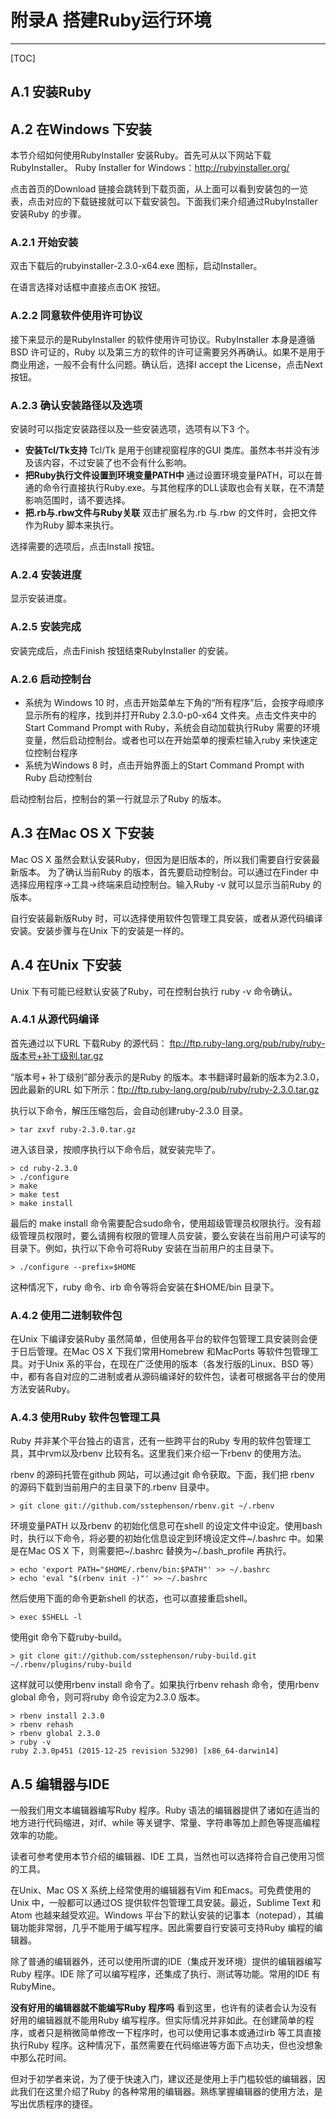 ﻿# 附录A 搭建Ruby运行环境
---

[TOC]

## A.1 安装Ruby
## A.2 在Windows 下安装
本节介绍如何使用RubyInstaller 安装Ruby。首先可从以下网站下载RubyInstaller。
Ruby Installer for Windows：http://rubyinstaller.org/

点击首页的Download 链接会跳转到下载页面，从上面可以看到安装包的一览表，点击对应的下载链接就可以下载安装包。下面我们来介绍通过RubyInstaller 安装Ruby 的步骤。

### A.2.1 开始安装
双击下载后的rubyinstaller-2.3.0-x64.exe 图标，启动Installer。

在语言选择对话框中直接点击OK 按钮。

### A.2.2 同意软件使用许可协议
接下来显示的是RubyInstaller 的软件使用许可协议。RubyInstaller 本身是遵循BSD 许可证的，Ruby 以及第三方的软件的许可证需要另外再确认。如果不是用于商业用途，一般不会有什么问题。确认后，选择I accept the License，点击Next 按钮。

### A.2.3 确认安装路径以及选项
安装时可以指定安装路径以及一些安装选项，选项有以下3 个。
- **安装Tcl/Tk支持**
  Tcl/Tk 是用于创建视窗程序的GUI 类库。虽然本书并没有涉及该内容，不过安装了也不会有什么影响。
- **把Ruby执行文件设置到环境变量PATH中**
  通过设置环境变量PATH，可以在普通的命令行直接执行Ruby.exe。与其他程序的DLL读取也会有关联，在不清楚影响范围时，请不要选择。
- **把.rb与.rbw文件与Ruby关联**
  双击扩展名为.rb 与.rbw 的文件时，会把文件作为Ruby 脚本来执行。

选择需要的选项后，点击Install 按钮。

### A.2.4 安装进度
显示安装进度。

### A.2.5 安装完成
安装完成后，点击Finish 按钮结束RubyInstaller 的安装。

### A.2.6 启动控制台
- 系统为 Windows 10 时，点击开始菜单左下角的“所有程序”后，会按字母顺序显示所有的程序，找到并打开Ruby 2.3.0-p0-x64 文件夹。点击文件夹中的Start Command Prompt with Ruby，系统会自动加载执行Ruby 需要的环境变量，然后启动控制台。或者也可以在开始菜单的搜索栏输入ruby 来快速定位控制台程序
- 系统为Windows 8 时，点击开始界面上的Start Command Prompt with Ruby 启动控制台

启动控制台后，控制台的第一行就显示了Ruby 的版本。

## A.3 在Mac OS X 下安装
Mac OS X 虽然会默认安装Ruby，但因为是旧版本的，所以我们需要自行安装最新版本。
为了确认当前Ruby 的版本，首先要启动控制台。可以通过在Finder 中选择应用程序→工具→终端来启动控制台。输入Ruby -v 就可以显示当前Ruby 的版本。

自行安装最新版Ruby 时，可以选择使用软件包管理工具安装，或者从源代码编译安装。安装步骤与在Unix 下的安装是一样的。

## A.4 在Unix 下安装
Unix 下有可能已经默认安装了Ruby，可在控制台执行 ruby -v 命令确认。

### A.4.1 从源代码编译
首先通过以下URL 下载Ruby 的源代码： ftp://ftp.ruby-lang.org/pub/ruby/ruby-版本号+补丁级别.tar.gz

“版本号+ 补丁级别”部分表示的是Ruby 的版本。本书翻译时最新的版本为2.3.0，因此最新的URL 如下所示：ftp://ftp.ruby-lang.org/pub/ruby/ruby-2.3.0.tar.gz

执行以下命令，解压压缩包后，会自动创建ruby-2.3.0 目录。
```
> tar zxvf ruby-2.3.0.tar.gz
```
进入该目录，按顺序执行以下命令后，就安装完毕了。
```
> cd ruby-2.3.0
> ./configure
> make
> make test
> make install
```
最后的 make install 命令需要配合sudo命令，使用超级管理员权限执行。没有超级管理员权限时，要么请拥有权限的管理人员安装，要么安装在当前用户可读写的目录下。例如，执行以下命令可将Ruby 安装在当前用户的主目录下。
```
> ./configure --prefix=$HOME
```

这种情况下，ruby 命令、irb 命令等将会安装在$HOME/bin 目录下。

### A.4.2 使用二进制软件包
在Unix 下编译安装Ruby 虽然简单，但使用各平台的软件包管理工具安装则会便于日后管理。在Mac OS X 下我们常用Homebrew 和MacPorts 等软件包管理工具。对于Unix 系的平台，在现在广泛使用的版本（各发行版的Linux、BSD 等）中，都有各自对应的二进制或者从源码编译好的软件包，读者可根据各平台的使用方法安装Ruby。

### A.4.3 使用Ruby 软件包管理工具
Ruby 并非某个平台独占的语言，还有一些跨平台的Ruby 专用的软件包管理工具，其中rvm以及rbenv 比较有名。这里我们来介绍一下rbenv 的使用方法。

rbenv 的源码托管在github 网站，可以通过git 命令获取。下面，我们把 rbenv 的源码下载到当前用户的主目录下的.rbenv 目录中。
```
> git clone git://github.com/sstephenson/rbenv.git ~/.rbenv
```

环境变量PATH 以及rbenv 的初始化信息可在shell 的设定文件中设定。使用bash 时，执行以下命令，将必要的初始化信息设定到环境设定文件~/.bashrc 中。如果是在Mac OS X 下，则需要把~/.bashrc 替换为~/.bash_profile 再执行。
```
> echo 'export PATH="$HOME/.rbenv/bin:$PATH"' >> ~/.bashrc
> echo 'eval "$(rbenv init -)"' >> ~/.bashrc
```
然后使用下面的命令更新shell 的状态，也可以直接重启shell。
```
> exec $SHELL -l
```
使用git 命令下载ruby-build。
```
> git clone git://github.com/sstephenson/ruby-build.git ~/.rbenv/plugins/ruby-build
```
这样就可以使用rbenv install 命令了。如果执行rbenv rehash 命令，使用rbenv global 命令，则可将ruby 命令设定为2.3.0 版本。
```
> rbenv install 2.3.0
> rbenv rehash
> rbenv global 2.3.0
> ruby -v
ruby 2.3.0p451 (2015-12-25 revision 53290) [x86_64-darwin14]
```

## A.5 编辑器与IDE
一般我们用文本编辑器编写Ruby 程序。Ruby 语法的编辑器提供了诸如在适当的地方进行代码缩进，对if、while 等关键字、常量、字符串等加上颜色等提高编程效率的功能。

读者可参考使用本节介绍的编辑器、IDE 工具，当然也可以选择符合自己使用习惯的工具。

在Unix、Mac OS X 系统上经常使用的编辑器有Vim 和Emacs。可免费使用的Unix 中，一般都可以通过OS 提供软件包管理工具安装。最近，Sublime Text 和Atom 也越来越受欢迎。Windows 平台下的默认安装的记事本（notepad），其编辑功能非常弱，几乎不能用于编写程序。因此需要自行安装可支持Ruby 编程的编辑器。

除了普通的编辑器外，还可以使用所谓的IDE（集成开发环境）提供的编辑器编写Ruby 程序。IDE 除了可以编写程序，还集成了执行、测试等功能。常用的IDE 有RubyMine。

**没有好用的编辑器就不能编写Ruby 程序吗**
看到这里，也许有的读者会认为没有好用的编辑器就不能用Ruby 编写程序。但实际情况并非如此。在创建简单的程序，或者只是稍微简单修改一下程序时，也可以使用记事本或通过irb 等工具直接执行Ruby 程序。这种情况下，虽然需要在代码缩进等方面下点功夫，但也没想象中那么花时间。

但对于初学者来说，为了便于快速入门，建议还是使用上手门槛较低的编辑器，因此我们在这里介绍了Ruby 的各种常用的编辑器。熟练掌握编辑器的使用方法，是写出优质程序的捷径。